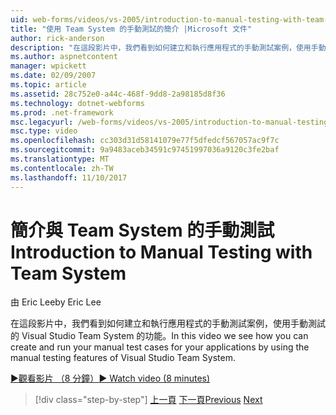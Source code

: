 ```yaml
---
uid: web-forms/videos/vs-2005/introduction-to-manual-testing-with-team-system
title: "使用 Team System 的手動測試的簡介 |Microsoft 文件"
author: rick-anderson
description: "在這段影片中，我們看到如何建立和執行應用程式的手動測試案例，使用手動測試的 Visual Studio Team 系統功能..."
ms.author: aspnetcontent
manager: wpickett
ms.date: 02/09/2007
ms.topic: article
ms.assetid: 28c752e0-a44c-468f-9dd8-2a98185d8f36
ms.technology: dotnet-webforms
ms.prod: .net-framework
msc.legacyurl: /web-forms/videos/vs-2005/introduction-to-manual-testing-with-team-system
msc.type: video
ms.openlocfilehash: cc303d31d58141079e77f5dfedcf567057ac9f7c
ms.sourcegitcommit: 9a9483aceb34591c97451997036a9120c3fe2baf
ms.translationtype: MT
ms.contentlocale: zh-TW
ms.lasthandoff: 11/10/2017
---
```

<a name="introduction-to-manual-testing-with-team-system"></a><span data-ttu-id="8ad93-103">簡介與 Team System 的手動測試</span><span class="sxs-lookup"><span data-stu-id="8ad93-103">Introduction to Manual Testing with Team System</span></span>
====================
<span data-ttu-id="8ad93-104">由 Eric Lee</span><span class="sxs-lookup"><span data-stu-id="8ad93-104">by Eric Lee</span></span>

<span data-ttu-id="8ad93-105">在這段影片中，我們看到如何建立和執行應用程式的手動測試案例，使用手動測試的 Visual Studio Team System 的功能。</span><span class="sxs-lookup"><span data-stu-id="8ad93-105">In this video we see how you can create and run your manual test cases for your applications by using the manual testing features of Visual Studio Team System.</span></span>

[<span data-ttu-id="8ad93-106">&#9654;觀看影片 （8 分鐘）</span><span class="sxs-lookup"><span data-stu-id="8ad93-106">&#9654; Watch video (8 minutes)</span></span>](https://channel9.msdn.com/Blogs/ASP-NET-Site-Videos/introduction-to-manual-testing-with-team-system)

>[!div class="step-by-step"]
<span data-ttu-id="8ad93-107">[上一頁](introduction-to-load-testing-web-applications-with-team-system.md)
[下一頁](introduction-to-managing-and-running-tests-with-team-system.md)</span><span class="sxs-lookup"><span data-stu-id="8ad93-107">[Previous](introduction-to-load-testing-web-applications-with-team-system.md)
[Next](introduction-to-managing-and-running-tests-with-team-system.md)</span></span>
